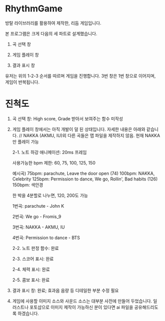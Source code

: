 # RhythmGame

방탈 라이브러리를 활용하여 제작한, 리듬 게임입니다.


본 프로그램은 크게 다음의 세 파트로 설계했습니다.

1. 곡 선택 창

2. 게임 플레이 창

3. 결과 표시 창

유저는 위의 1-2-3 순서를 따르며 게임을 진행합니다. 3번 창은 1번 창으로 이어지며, 게임이 반복됩니다.

# 진척도

1. 곡 선택 창: High score, Grade 받아서 보여주는 함수 미작성

2. 게임 플레이 창에서는 아직 개발이 덜 된 상태입니다. 자세한 내용은 아래와 같습니다.
    // NAKKA (AKMU, IU)외 다른 곡들은 맵 파일을 제작하지 않음. 현재 NAKKA만 플레이 가능

    2-1. 노트 하강 애니메이션: 20ms 프레임
    
    사용가능한 bpm 제한: 60, 75, 100, 125, 150
    
    예시곡)
    75bpm: parachute, Leave the door open (74)
    100bpm: NAKKA, Celebrity
    125bpm: Permission to dance, We go, Rollin', Bad habits (126)
    150bpm: 색안경
    
    한 박을 4분할로 나누면, 120, 200도 가능
    
    1번곡: parachute - John K
    
    2번곡: We go - Fromis_9
    
    3번곡: NAKKA - AKMU, IU
    
    4번곡: Permission to dance - BTS

    2-2. 노트 판정 함수: 완료
  
    2-3. 스코어 표시: 완료

    2-4. 체력 표시: 완료

    2-5. 콤보 표시: 완료

3. 결과 표시 창: 완료; 효과음 음량 등 디테일한 부분 수정 필요

4. 게임에 사용할 이미지 소스와 사운드 소스는 대부분 사전에 만들어 두었습니다. 일러스트나 포토샵으로 이미지 제작이 가능하신 분이 있다면 ai 파일을 공유해드리도록 하겠습니다.
